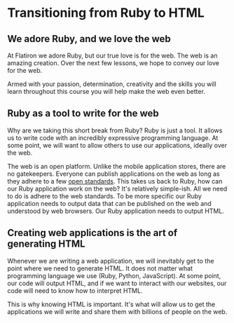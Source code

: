 # Transitioning from Ruby to HTML

## We adore Ruby, and we love the web
At Flatiron we adore Ruby, but our true love is for the web. The web is an amazing creation. Over the next few lessons, we hope to convey our love for the web.

Armed with your passion, determination, creativity and the skills you will learn throughout this course you will help make the web even better.

## Ruby as a tool to write for the web
Why are we taking this short break from Ruby? Ruby is just a tool. It allows us to write code with an incredibly expressive programming language. At some point, we will want to allow others to use our applications, ideally over the web.

The web is an open platform. Unlike the mobile application stores, there are no gatekeepers. Everyone can publish applications on the web as long as they adhere to a few [open standards](https://www.w3.org/standards/).  This takes us back to Ruby, how can our Ruby application work on the web? It's relatively simple-ish. All we need to do is adhere to the web standards. To be more specific our Ruby application needs to output data that can be published on the web and understood by web browsers. Our Ruby application needs to output HTML.

## Creating web applications is the art of generating HTML
Whenever we are writing a web application, we will inevitably get to the point where we need to generate HTML. It does not matter what programming language we use (Ruby, Python, JavaScript). At some point, our code will output HTML, and if we want to interact with our websites, our code will need to know how to interpret HTML.

This is why knowing HTML is important. It's what will allow us to get the applications we will write and share them with billions of people on the web.

